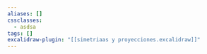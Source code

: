 ```yaml
---
aliases: []
cssclasses:
  - asdsa
tags: []
excalidraw-plugin: "[[simetriaas y proyecciones.excalidraw]]"
---
```

